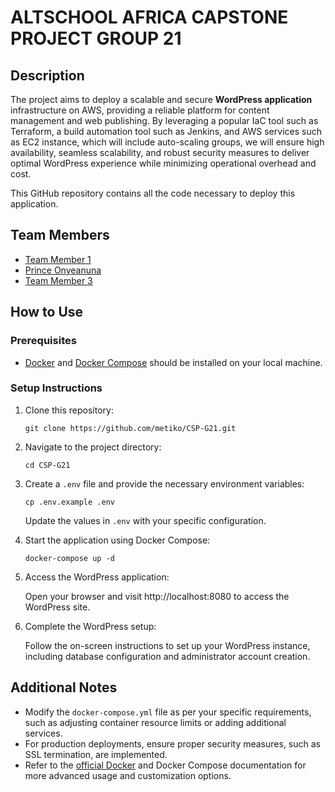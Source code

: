 # ALTSCHOOL AFRICA CAPSTONE PROJECT GROUP 21

## Description

The project aims to deploy a scalable and secure **WordPress application** infrastructure on AWS, providing a reliable platform for content management and web publishing. By leveraging a popular IaC tool such as Terraform, a build automation tool such as Jenkins, and AWS services such as EC2 instance, which will include auto-scaling groups, we will ensure high availability, seamless scalability, and robust security measures to deliver optimal WordPress experience while minimizing operational overhead and cost.

This GitHub repository contains all the code necessary to deploy this application.

## Team Members

- [Team Member 1](https://github.com/teammember1)
- [Prince Onyeanuna](https://github.com/Aahil13)
- [Team Member 3](https://github.com/teammember3)

## How to Use

### Prerequisites

- [Docker](https://docs.docker.com/desktop/) and [Docker Compose](https://docs.docker.com/compose/install/) should be installed on your local machine.

### Setup Instructions

1. Clone this repository:

    ```shell
    git clone https://github.com/metiko/CSP-G21.git
    ```

2. Navigate to the project directory:

    ```shell
    cd CSP-G21
    ```

3. Create a `.env` file and provide the necessary environment variables:

    ```shell
    cp .env.example .env
    ```

    Update the values in `.env` with your specific configuration.

4. Start the application using Docker Compose:

    ```shell
    docker-compose up -d
    ```

5. Access the WordPress application:

    Open your browser and visit http://localhost:8080 to access the WordPress site.

6. Complete the WordPress setup:

    Follow the on-screen instructions to set up your WordPress instance, including database configuration and administrator account creation.

## Additional Notes

- Modify the `docker-compose.yml` file as per your specific requirements, such as adjusting container resource limits or adding additional services.
- For production deployments, ensure proper security measures, such as SSL termination, are implemented.
- Refer to the [official Docker](https://docs.docker.com/desktop/) and Docker Compose documentation for more advanced usage and customization options.
